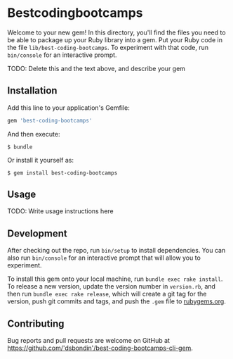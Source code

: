 # Bestcodingbootcamps

Welcome to your new gem! In this directory, you'll find the files you need to be able to package up your Ruby library into a gem. Put your Ruby code in the file `lib/best-coding-bootcamps`. To experiment with that code, run `bin/console` for an interactive prompt.

TODO: Delete this and the text above, and describe your gem

## Installation

Add this line to your application's Gemfile:

```ruby
gem 'best-coding-bootcamps'
```

And then execute:

    $ bundle

Or install it yourself as:

    $ gem install best-coding-bootcamps

## Usage

TODO: Write usage instructions here

## Development

After checking out the repo, run `bin/setup` to install dependencies. You can also run `bin/console` for an interactive prompt that will allow you to experiment.

To install this gem onto your local machine, run `bundle exec rake install`. To release a new version, update the version number in `version.rb`, and then run `bundle exec rake release`, which will create a git tag for the version, push git commits and tags, and push the `.gem` file to [rubygems.org](https://rubygems.org).

## Contributing

Bug reports and pull requests are welcome on GitHub at https://github.com/'dsbondin'/best-coding-bootcamps-cli-gem.
